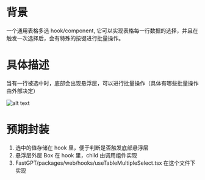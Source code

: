 # 背景

一个通用表格多选 hook/component, 它可以实现表格每一行数据的选择，并且在触发一次选择后，会有特殊的按键进行批量操作。

# 具体描述

当有一行被选中时，底部会出现悬浮层，可以进行批量操作（具体有哪些批量操作由外部决定）

![alt text](./image-1.png)

# 预期封装

1. 选中的值存储在 hook 里，便于判断是否触发底部悬浮层
2. 悬浮层外层 Box 在 hook 里，child 由调用组件实现
3. FastGPT/packages/web/hooks/useTableMultipleSelect.tsx 在这个文件下实现